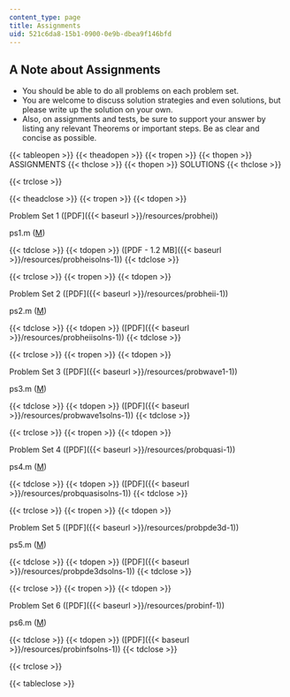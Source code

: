 ```yaml
---
content_type: page
title: Assignments
uid: 521c6da8-15b1-0900-0e9b-dbea9f146bfd
---
```


A Note about Assignments
------------------------

*   You should be able to do all problems on each problem set.
*   You are welcome to discuss solution strategies and even solutions, but please write up the solution on your own.
*   Also, on assignments and tests, be sure to support your answer by listing any relevant Theorems or important steps. Be as clear and concise as possible.

{{< tableopen >}}
{{< theadopen >}}
{{< tropen >}}
{{< thopen >}}
ASSIGNMENTS
{{< thclose >}}
{{< thopen >}}
SOLUTIONS
{{< thclose >}}

{{< trclose >}}

{{< theadclose >}}
{{< tropen >}}
{{< tdopen >}}


Problem Set 1 ([PDF]({{< baseurl >}}/resources/probhei))

ps1.m ([M](/courses/mathematics/18-303-linear-partial-differential-equations-fall-2006/assignments/ps1.m))


{{< tdclose >}}
{{< tdopen >}}
([PDF - 1.2 MB]({{< baseurl >}}/resources/probheisolns-1))
{{< tdclose >}}

{{< trclose >}}
{{< tropen >}}
{{< tdopen >}}


Problem Set 2 ([PDF]({{< baseurl >}}/resources/probheii-1))

ps2.m ([M](/courses/mathematics/18-303-linear-partial-differential-equations-fall-2006/assignments/ps2.m))


{{< tdclose >}}
{{< tdopen >}}
([PDF]({{< baseurl >}}/resources/probheiisolns-1))
{{< tdclose >}}

{{< trclose >}}
{{< tropen >}}
{{< tdopen >}}


Problem Set 3 ([PDF]({{< baseurl >}}/resources/probwave1-1))

ps3.m ([M](/courses/mathematics/18-303-linear-partial-differential-equations-fall-2006/assignments/ps3.m))


{{< tdclose >}}
{{< tdopen >}}
([PDF]({{< baseurl >}}/resources/probwave1solns-1))
{{< tdclose >}}

{{< trclose >}}
{{< tropen >}}
{{< tdopen >}}


Problem Set 4 ([PDF]({{< baseurl >}}/resources/probquasi-1))

ps4.m ([M](/courses/mathematics/18-303-linear-partial-differential-equations-fall-2006/assignments/ps4.m))


{{< tdclose >}}
{{< tdopen >}}
([PDF]({{< baseurl >}}/resources/probquasisolns-1))
{{< tdclose >}}

{{< trclose >}}
{{< tropen >}}
{{< tdopen >}}


Problem Set 5 ([PDF]({{< baseurl >}}/resources/probpde3d-1))

ps5.m ([M](/courses/mathematics/18-303-linear-partial-differential-equations-fall-2006/assignments/ps5.m))


{{< tdclose >}}
{{< tdopen >}}
([PDF]({{< baseurl >}}/resources/probpde3dsolns-1))
{{< tdclose >}}

{{< trclose >}}
{{< tropen >}}
{{< tdopen >}}


Problem Set 6 ([PDF]({{< baseurl >}}/resources/probinf-1))

ps6.m ([M](/courses/mathematics/18-303-linear-partial-differential-equations-fall-2006/assignments/ps6.m))


{{< tdclose >}}
{{< tdopen >}}
([PDF]({{< baseurl >}}/resources/probinfsolns-1))
{{< tdclose >}}

{{< trclose >}}

{{< tableclose >}}
